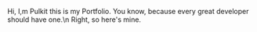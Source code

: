 Hi, I,m Pulkit this is my Portfolio.
You know, because every great developer should have one.\n
Right, so here's mine.
